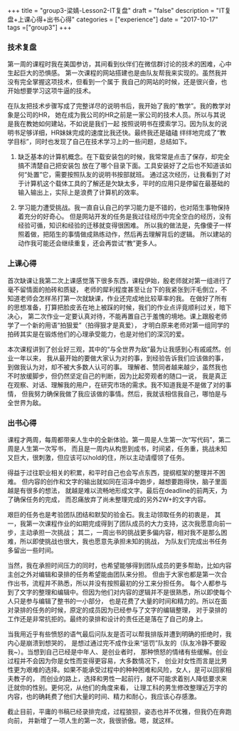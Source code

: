 +++
title = "group3-梁婧-Lesson2-IT复盘"
draft = "false"
description = "IT复盘+上课心得+出书心得"
categories = ["experience"]
date = "2017-10-17"
tags =["group3"]
+++

### 技术复盘
第一周的课程时我在美国参访，其间看到伙伴们在微信群讨论的技术的困难，心中生起巨大的恐惧感。
第一次课程的网站搭建也是由队友帮我来实现的。虽然我并没有完全掌握这项技术，但看到一个属于
我自己的网站的时候，还是很兴奋，也开始想要学习这项牛逼的技术。<br>

在队友把技术步骤写成了完整详尽的说明书后，我开始了我的“教学”。我的教学对象是公司的HR，
她在成为我公司的HR之前是一家公司的技术人员。所以与其说是我在教她如何建站，不如说是我们一起
按照说明书在摸索学习。因为队友的说明书足够详细，HR妹妹完成的速度比我还快。最终我还是磕磕
绊绊地完成了“教学目标”，同时也发现了自己在技术学习上的一些问题，总结如下。<br>

1. 缺乏基本的计算机概念。在下载安装包的时候，我常常是点击了保存，却完全搞不清楚自己把安装包
放在了哪个目录下面。工具安装好了之后也不知道该如何“处置”它，需要按照队友的说明书按部就班。
通过这次经历，让我看到了对于计算机这个载体工具的了解还是欠缺太多，平时的应用只是停留在最基础的
输入输出上，实际上是浪费了计算机的效率。 <br>

2. 学习能力遭受挑战。我一直自认自己的学习能力是不错的，也对陌生事物保持着充分的好奇心。
但是网站开发的任务是我过往经历中完全空白的经历，没有经验可循，知识和经验的迁移就变得很困难。
所以我的做法是，先像傻子一样照着做，把陌生的事情做成熟练动作，然后再去理解背后的逻辑。
所以建站的动作我可能还会继续重复，还会再尝试“教”更多人。<br>


### 上课心得
首次缺课让我第二次上课感觉落下很多东西，课程伊始，殷老师就对第一组进行了毫不留情面的拍砖和质疑，
老师的犀利程度甚至让台下的我紧张到汗毛倒立，不知道老师会怎样吊打第一次就缺课，作业还完成地比较草率的我。
在做好了所有的思想准备，打算把脸皮丢在地上被踩的时候，我们的作业点评竟顺利过关，暗下决心，
第二次作业一定要认真对待，不能再置自己于羞愧的境地。课上跟殷老师学了一个新的用语“拍狠爱”（拍得狠才是真爱），
才明白原来老师对第一组同学的拍砖其实是在锻炼他们的心理承受能力，也是对他们的深沉的爱。<br>

本次课程讲到了创业好三观，其中的“与全世界为敌”最为让我感到心有戚戚然。创业一年以来，
我从最开始的要做大家认为对的事，到经验告诉我们应该做的事，到做我认为对，却不被大多数人认可的事。
理解者、赞同者越来越少，虽然我也不时放缓脚步，但仍然坚定自己的判断，因为比起旁观者的随口一说，
我是真正在观察、对话、理解我的用户，在研究市场的需求。我不知道我是不是做了对的事情，
但我努力确保我做了我应该做的事情。然后，我就该相信我自己，哪怕是与全世界为敌。<br>


### 出书心得
课程才两周，每周都带来人生中的全新体验。第一周是人生第一次“写代码”，第二周是人生第一次写书，
而且是一周内从构思到成书，时间紧，任务重，挑战未知又巨大，很刺激，但应该可以hold的住，所以主动请缨领了任务。<br>

得益于过往职业相关的积累，和平时自己也会写点东西，提纲框架的整理并不困难。
但内容的创作和文字的输出就如同在沼泽中跑步，越想要跑得快，脑子里面越是有很多的想法，
就越是难以流畅地形成文字。最后在deadline的前两天，为了确保任务的完成，
而忍痛放弃了尚未整理完成的另外2W+的文字内容。<br>

艰巨的任务也是考验团队团结和默契的验金石。我主动领取任务的初衷是，
其一，我第一次课程作业的如期完成得到了团队成员的大力支持，这次我愿意向前一步，主动承担一次挑战；
其二，一周出书的挑战更多偏内容，相对我不是那么困难，所以即使挑战也很大，我也愿意先承担未知的挑战，
为队友们完成出书任务多留出一些时间。<br>

当然，我在承担时间压力的同时，也希望能够得到团队成员的更多帮助，比如内容主创之外对编辑和录排的任务希望能由团队来分担。
但由于大家也都是第一次合作出书，流程并不熟悉，所以并没有按照最初的分工来分担任务。
每个人都参与到了文字的整理和编辑中。但因为他们对内容的逻辑并不是很熟悉，所以即使每个人只是参与编辑了整书的一小部分，
也是花费了大量的时间和精力的。所以在面对录排的任务的时候，原定的成员因为已经参与了文字的编辑整理，
对于录排的工作还是非常抗拒的。最终的录排和设计的责任还是落在了自己的身上。<br>

当我用近乎有些愤怒的语气最后问队友是否可以帮我排版并遭到明确的拒绝时，我内心是崩溃到想哭的，
是想过通过完不成作业来“惩罚”队友的（队友冷静不要殴我~）。当想到自己已经是中年人、是创业者时，
那种愤怒的情绪有些缓解。创业过程并不会因为你是女性而变得更容易，大多数情况下，
创业对女性而言是比男性更为艰难的选择。如果不能承受过程中的种种困难和风险，女人，是可以回家相夫教子的，
而创业的路上，选择和男性一起前行，就不可能求着别人降低要求来迁就你的性别。更何况，从他们的角度来看，
让理工科的男生修改整理近万字的内容，也的确耗费了他们大量的时间、精力和耐心，我应该心存感激。<br>

截止目前，平庸的书稿已经录排完成，过程狼狈，姿态也并不优雅，但我仍在奔跑向前，
并新增了一项人生的第一次，我很骄傲。嗯，就这样。<br>
